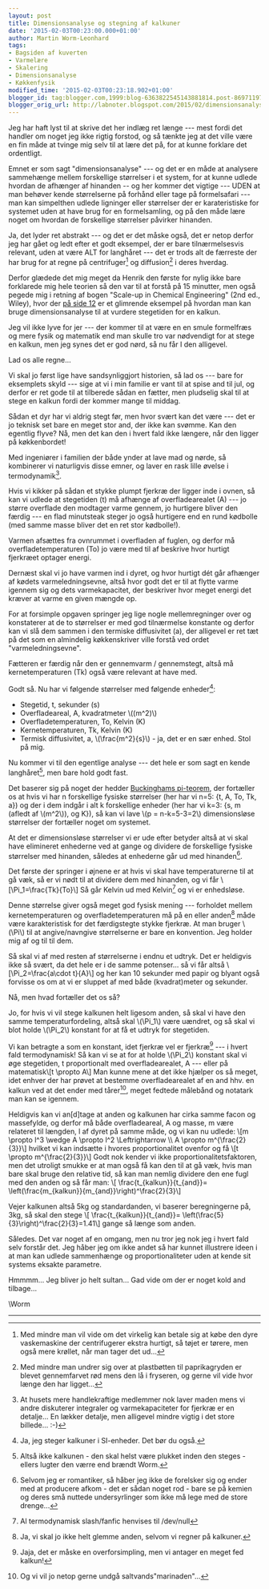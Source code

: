 ```yaml
---
layout: post
title: Dimensionsanalyse og stegning af kalkuner
date: '2015-02-03T00:23:00.000+01:00'
author: Martin Worm-Leonhard
tags:
- Bagsiden af kuverten
- Varmelære
- Skalering
- Dimensionsanalyse
- Køkkenfysik
modified_time: '2015-02-03T00:23:18.902+01:00'
blogger_id: tag:blogger.com,1999:blog-6363822545143881814.post-8697119742235500246
blogger_orig_url: http://labnoter.blogspot.com/2015/02/dimensionsanalyse-og-stegning-af.html
---
```


Jeg har haft lyst til at skrive det her indlæg ret længe --- mest fordi
det handler om noget jeg ikke rigtig forstod, og så tænkte jeg at det
ville være en fin måde at tvinge mig selv til at lære det på, for at
kunne forklare det ordentligt.

Emnet er som sagt "dimensionsanalyse" --- og det er en måde at analysere
sammehænge mellem forskellige størrelser i et system, for at kunne
udlede hvordan de afhænger af hinanden -- og her kommer det vigtige ---
UDEN at man behøver kende størrelserne på forhånd eller tage på
formelsafari --- man kan simpelthen udlede ligninger eller størrelser der
er karateristiske for systemet uden at have brug for en formelsamling,
og på den måde lære noget om hvordan de forskellige størrelser påvirker
hinanden.

Ja, det lyder ret abstrakt --- og det er det måske også, det er netop
derfor jeg har gået og ledt efter et godt eksempel, der er bare
tilnærmelsesvis relevant, uden at være ALT for langhåret --- det er trods
alt de færreste der har brug for at regne på centrifuger[^1] og
diffusion[^2] i deres hverdag.

Derfor glædede det mig meget da Henrik den første for nylig ikke bare
forklarede mig hele teorien så den var til at forstå på 15 minutter, men
også pegede mig i retning af bogen "Scale-up in Chemical Engineering"
(2nd ed., Wiley), hvor der [på side
12](http://books.google.dk/books?id=iz-v6-veOSgC&lpg=PP1&pg=PA12#v=onepage&q&f=false)
er et glimrende eksempel på hvordan man kan bruge dimensionsanalyse til
at vurdere stegetiden for en kalkun.

Jeg vil ikke lyve for jer --- der kommer til at være en en smule
formelfræs og mere fysik og matematik end man skulle tro var nødvendigt
for at stege en kalkun, men jeg synes det er god nørd, så nu får I den
alligevel.

Lad os alle regne...

Vi skal jo først lige have sandsynliggjort historien, så lad os ---
bare for eksemplets skyld --- sige at vi i min familie er vant til at
spise and til jul, og derfor er ret gode til at tilberede sådan en
fætter, men pludselig skal til at stege en kalkun fordi der kommer mange
til middag. 

Sådan et dyr har vi aldrig stegt før, men hvor svært kan det
være --- det er jo teknisk set bare en meget stor and, der ikke kan
svømme. Kan den egentlig flyve? Nå, men det kan den i hvert fald ikke
længere, når den ligger på køkkenbordet!

Med ingeniører i familien der både ynder at lave mad og nørde, så
kombinerer vi naturligvis disse emner, og laver en rask lille øvelse i
termodynamik[^3].

Hvis vi kikker på sådan et stykke plumpt fjerkræ der ligger inde i
ovnen, så kan vi udlede at stegetiden (t) må afhænge af overfladearealet
(A) --- jo større overflade den modtager varme gennem, jo hurtigere bliver
den færdig --- en flad minutsteak steger jo også hurtigere end en rund
kødbolle (med samme masse bliver det en ret stor kødbolle!).

Varmen afsættes fra ovnrummet i overfladen af fuglen, og derfor må
overfladetemperaturen (To) jo være med til af beskrive hvor hurtigt
fjerkræet optager energi.

Dernæst skal vi jo have varmen ind i dyret, og hvor hurtigt dét går
afhænger af kødets varmeledningsevne, altså hvor godt det er til at
flytte varme igennem sig og dets varmekapacitet, der beskriver hvor
meget energi det kræver at varme en given mængde op.

For at forsimple opgaven springer jeg lige nogle mellemregninger over og
konstaterer at de to størrelser er med god tilnærmelse konstante og
derfor kan vi slå dem sammen i den termiske diffusivitet (a), der
alligevel er ret tæt på det som en almindelig køkkenskriver ville forstå
ved ordet "varmeledningsevne".

Fætteren er færdig når den er gennemvarm / gennemstegt, altså må
kernetemperaturen (Tk) også være relevant at have med.

Godt så. Nu har vi følgende størrelser med følgende enheder[^4]:


-   Stegetid, t, sekunder (s)
-   Overfladeareal, A, kvadratmeter \\((m^2)\\)
-   Overfladetemperaturen, To, Kelvin (K)
-   Kernetemperaturen, Tk, Kelvin (K)
-   Termisk diffusivitet, a, \\(\frac{m^2}{s}\\) - ja, det er en
    sær enhed. Stol på mig.


Nu kommer vi til den egentlige analyse --- det hele er som sagt en kende
langhåret[^5], men bare hold godt fast. 

Det baserer sig på noget der hedder [Buckinghams
pi-teorem](http://en.wikipedia.org/wiki/Buckingham_%CF%80_theorem), der
fortæller os at hvis vi har n forskellige fysiske størrelser (her har vi
n=5: {t, A, To, Tk, a}) og der i dem indgår i alt k forskellige enheder
(her har vi k=3: {s, m (afledt af \\(m^2\\)), og K}), så kan vi lave \\(p =
n-k=5-3=2\\) dimensionsløse størrelser der fortæller noget om systemet. 

At det er dimensionsløse størrelser vi er ude efter betyder altså at vi
skal have elimineret enhederne ved at gange og dividere de forskellige
fysiske størrelser med hinanden, således at enhederne går ud med
hinanden[^6].

Det første der springer i øjnene er at hvis vi skal have temperaturerne
til at gå væk, så er vi nødt til at dividere dem med hinanden, og vi får
\\[\Pi_1=\frac{Tk}{To}\\] Så går Kelvin ud med Kelvin[^7] og vi er
enhedsløse. 

Denne størrelse giver også meget god fysisk mening --- forholdet mellem
kernetemperaturen og overfladetemperaturen må på en eller anden[^8]
måde være karakteristisk for det færdigstegte stykke fjerkræ. At man
bruger \\(\Pi\\) til at angive/navngive størrelserne er bare en
konvention. Jeg holder mig af og til til dem.

Så skal vi af med resten af størrelserne i endnu et udtryk. Det er
heldigvis ikke så svært, da det hele er i de samme potenser... så vi får
altså \\[\Pi_2=\\frac{a\\cdot t}{A}\\] og her kan 10 sekunder med
papir og blyant også forvisse os om at vi er sluppet af med både
(kvadrat)meter og sekunder.

Nå, men hvad fortæller det os så?

Jo, for hvis vi vil stege kalkunen helt ligesom anden, så skal vi have
den samme temperaturfordeling, altså skal \\(\Pi_1\\) være uændret, og
så skal vi blot holde \\(\Pi_2\\) konstant for at få et udtryk for
stegetiden. 

Vi kan betragte a som en konstant, idet fjerkræ vel er fjerkræ[^9] --- i
hvert fald termodynamisk! Så kan vi se at for at holde
\\(\Pi_2\\) konstant skal vi øge stegetiden, t proportionalt med
overfladearealet, A --- eller på matematisk\\[t \\propto A\\] 
Man kunne
mene at det ikke hjælper os så meget, idet enhver der har prøvet at
bestemme overfladearealet af en and hhv. en kalkun ved at det ender med
tårer[^10], meget fedtede målebånd og notatark man kan se igennem.

Heldigvis kan vi an\[d\]tage at anden og kalkunen har cirka samme facon
og massefylde, og derfor må både overfladeareal, A og masse, m være
relateret til længden, l af dyret på samme måde, og vi kan nu udlede:
\\[m \propto l^3 \wedge A \propto l^2 \Leftrightarrow \\\ 
A \propto m^{\frac{2}{3}}\\]
hvilket vi kan indsætte i hvores
proportionalitet ovenfor og få \\[t \propto m^{\frac{2}{3}}\\] 
Godt nok kender vi ikke proportionalitetsfaktoren, men det utroligt
smukke er at man også få kan den til at gå væk, hvis man bare skal bruge
den relative tid, så kan man nemlig dividere den ene fugl med den anden
og så får man: \\[ \frac{t_{kalkun}}{t_{and}}= \left(\frac{m_{kalkun}}{m_{and}}\right)^\frac{2}{3}\\]

Vejer
kalkunen altså 5kg og standardanden, vi baserer beregningerne på, 3kg,
så skal den stege \\[ \frac{t_{kalkun}}{t_{and}}= \left(\frac{5}{3}\right)^\frac{2}{3}=1.41\\] 
gange så længe som
anden.

Således. Det var noget af en omgang, men nu tror jeg nok jeg i hvert
fald selv forstår det. Jeg håber jeg om ikke andet så har kunnet
illustrere ideen i at man kan udlede sammenhænge og proportionaliteter
uden at kende sit systems eksakte parametre. 

Hmmmm... Jeg bliver jo helt sultan... Gad vide om der er noget kold and
tilbage...

\\Worm 


------------------------------------------------------------------------

[^1]: Med mindre man vil vide om det virkelig kan betale sig at købe
    den dyre vaskemaskine der centrifugerer ekstra hurtigt, så tøjet er
    tørere, men også mere krøllet, når man tager det ud...

[^2]: Med mindre man undrer sig over at plastbøtten til paprikagryden
    er blevet gennemfarvet rød mens den lå i fryseren, og gerne vil vide
    hvor længe den har ligget...

[^3]: At husets mere handlekraftige medlemmer nok laver maden mens vi
    andre diskuterer integraler og varmekapaciteter for fjerkræ er en
    detalje... En lækker detalje, men alligevel mindre vigtig i det store
    billede... :-)

[^4]: Ja, jeg steger kalkuner i SI-enheder. Det bør du også.

[^5]: Altså ikke kalkunen - den skal helst være plukket inden den
    steges - ellers lugter den værre end brændt Worm.

[^6]: Selvom jeg er romantiker, så håber jeg ikke de forelsker sig og
    ender med at producere afkom - det er sådan noget rod - bare se på
    kemien og deres små nuttede undersyrlinger som ikke må lege med de store
    drenge...

[^7]: Al termodynamisk slash/fanfic henvises til /dev/null

[^8]: Ja, vi skal jo ikke helt glemme anden, selvom vi regner på
    kalkuner.

[^9]: Jaja, det er måske en overforsimpling, men vi antager en meget
    fed kalkun!

[^10]: Og vi vil jo netop gerne undgå saltvands"marinaden"...
